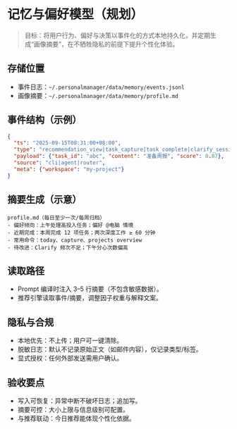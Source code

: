 # 记忆与偏好模型（规划）

> 目标：将用户行为、偏好与决策以事件化的方式本地持久化，并定期生成“画像摘要”，在不牺牲隐私的前提下提升个性化体验。

## 存储位置
- 事件日志：`~/.personalmanager/data/memory/events.jsonl`
- 画像摘要：`~/.personalmanager/data/memory/profile.md`

## 事件结构（示例）
```json
{
  "ts": "2025-09-15T08:31:00+08:00",
  "type": "recommendation_view|task_capture|task_complete|clarify_session|deepwork_session|habit_track",
  "payload": {"task_id": "abc", "content": "准备周报", "score": 0.87},
  "source": "cli|agent|router",
  "meta": {"workspace": "my-project"}
}
```

## 摘要生成（示意）
```text
profile.md（每日至少一次/每周归档）
- 偏好倾向：上午处理高投入任务；偏好 @电脑 情境
- 近期完成：本周完成 12 项任务；两次深度工作 ≥ 60 分钟
- 常用命令：today、capture、projects overview
- 待改进：Clarify 频次不足；下午分心次数偏高
```

## 读取路径
- Prompt 编译时注入 3–5 行摘要（不包含敏感数据）。
- 推荐引擎读取事件/摘要，调整因子权重与解释文案。

## 隐私与合规
- 本地优先：不上传；用户可一键清除。
- 脱敏日志：默认不记录原始正文（如邮件内容），仅记录类型/标签。
- 显式授权：任何外部发送需用户确认。

## 验收要点
- 写入可恢复：异常中断不破坏日志；追加写。
- 摘要可控：大小上限与信息级别可配置。
- 与推荐联动：今日推荐能体现个性化依据。
